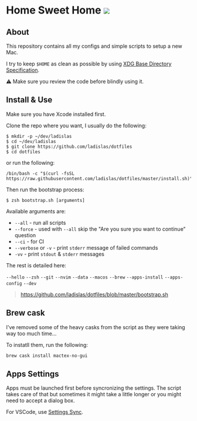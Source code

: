 # Home Sweet Home ![](https://github.com/ladislas/dotfiles/workflows/CI/badge.svg)

## About

This repository contains all my configs and simple scripts to setup a new Mac.

I try to keep `$HOME` as clean as possible by using [XDG Base Directory Specification](https://standards.freedesktop.org/basedir-spec/basedir-spec-latest.html).

⚠️ Make sure you review the code before blindly using it.

## Install & Use

Make sure you have Xcode installed first.

Clone the repo where you want, I usually do the following:

```console
$ mkdir -p ~/dev/ladislas
$ cd ~/dev/ladislas
$ git clone https://github.com/ladislas/dotfiles
$ cd dotfiles
```

or run the following:

```console
/bin/bash -c "$(curl -fsSL https://raw.githubusercontent.com/ladislas/dotfiles/master/install.sh)"
```

Then run the bootstrap process:

```console
$ zsh bootstrap.sh [arguments]
```

Available arguments are:

- `--all` - run all scripts
- `--force` - used with `--all` skip the "Are you sure you want to continue" question
- `--ci` - for CI
- `--verbose` or `-v` - print `stderr` message of failed commands
- `-vv` - print `stdout` & `stderr` messages

The rest is detailed here:

`--hello` `--zsh` `--git` `--nvim` `--data` `--macos` `--brew` `--apps-install` `--apps-config` `--dev`

> https://github.com/ladislas/dotfiles/blob/master/bootstrap.sh

## Brew cask

I've removed some of the heavy casks from the script as they were taking way too much time...

To instatll them, run the following:

```bash
brew cask install mactex-no-gui
```

## Apps Settings

Apps must be launched first before syncronizing the settings. The script takes care of that but sometimes it might take a little longer or you might need to accept a dialog box.

For VSCode, use [Settings Sync](https://marketplace.visualstudio.com/items?itemName=Shan.code-settings-sync).
